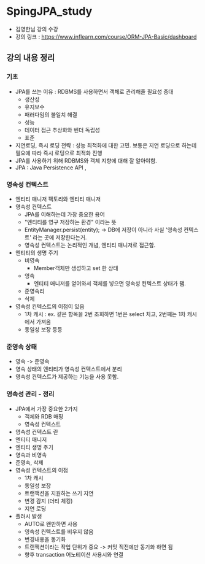 # SpingJPA_study

- 김영한님 강의 수강
- 강의 링크 : https://www.inflearn.com/course/ORM-JPA-Basic/dashboard

## 강의 내용 정리

### 기초
- JPA를 쓰는 이유 : RDBMS를 사용하면서 객체로 관리해줄 필요성 증대
  - 생산성
  - 유지보수
  - 패러다임의 불일치 해결
  - 성능
  - 데이터 접근 추상화와 벤더 독립성
  - 표준
- 지연로딩, 즉시 로딩 전략 : 성능 최적화에 대한 고민. 보통은 지연 로딩으로 하는데 필요에 따라 즉시 로딩으로 최적화 진행
- JPA를 사용하기 위해 RDBMS와 객체 지향에 대해 잘 알아야함.
- JPA : Java Persistence API , 


### 영속성 컨텍스트
- 엔티티 매니저 팩토리와 엔티티 매니저
- 영속성 컨텍스트
  - JPA를 이해하는데 가장 중요한 용어
  - "엔티티를 영구 저장하는 환경" 이라는 뜻
  - EntityManager.persist(entity); -> DB에 저장이 아니라 사실 '영속성 컨텍스트' 라는 곳에 저장한다는거.
  - 영속성 컨텍스트는 논리적인 개념, 엔티티 매니저로 접근함.
- 엔티티의 생명 주기
  - 비영속
    - Member객체만 생성하고 set 한 상태
  - 영속
    - 엔티티 매니저를 얻어와서 객체를 넣으면 영속성 컨텍스트 상태가 됌.
  - 준영속리
  - 삭제
- 영속성 컨텍스트의 이점이 있음
  - 1차 캐시 : ex. 같은 항목을 2번 조회하면 1번은 select 치고, 2번째는 1차 캐시에서 가져옴
  - 동일성 보장 등등

### 준영속 상태
- 영속 -> 준영속
- 영속 상태의 엔티티가 영속성 컨텍스트에서 분리
- 영속성 컨텍스트가 제공하는 기능을 사용 못함.

### 영속성 관리 - 정리
- JPA에서 가장 중요한 2가지
  - 객체와 RDB 매핑
  - 영속성 컨텍스트
- 영속성 컨텍스트 란
- 엔티티 매니저
- 엔티티 생명 주기
- 영속과 비영속
- 준영속, 삭제
- 영속성 컨텍스트의 이점
  - 1차 캐시
  - 동일성 보장
  - 트랜잭션을 지원하는 쓰기 지연
  - 변경 감지 (더티 체킹)
  - 지연 로딩
- 플러시 발생
  - AUTO로 왠만하면 사용
  - 영속성 컨텍스트를 비우지 않음
  - 변경내용을 동기화
  - 트랜잭션이라는 작업 단위가 중요 -> 커밋 직전에만 동기화 하면 됨
  - 향후 transaction 어노테이션 사용시와 연결